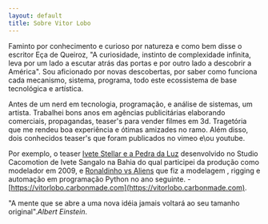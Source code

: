 ```yaml
---
layout: default
title: Sobre Vitor Lobo
---
```


Faminto por conhecimento e curioso por natureza e como bem disse o escritor Eça de Queiroz, "A curiosidade, instinto de complexidade infinita, leva por um lado a escutar atrás das portas e por outro lado a descobrir a América". Sou aficionado por novas descobertas, por saber como funciona cada mecanismo, sistema, programa, todo este ecossistema de base tecnológica e artística.

Antes de um nerd em tecnologia, programação, e análise de sistemas, um artista. Trabalhei bons anos em agências publicitárias elaborando comerciais, propagandas, teaser's para vender filmes em 3d. Tragetória que me rendeu boa experiência e ótimas amizades no ramo. Além disso, dois conhecidos teaser's que foram publicados no vimeo e\ou youtube.

Por exemplo, o teaser [Ivete Stellar e a Pedra da Luz](http://vimeo.com/6151999) desenvolvido no Studio Cacomotion de Ivete Sangalo na Bahia do qual participei da produção como modelador em 2009, e [Ronaldinho vs Aliens](https://www.youtube.com/watch?v=u2vd6ts-HsQ) que fiz a modelagem , rigging e automação em programação Python no ano seguinte. - [https://vitorlobo.carbonmade.com](https://vitorlobo.carbonmade.com).



  





<div class="headline">
<p></p>

<p></p>
</div>

"A mente que se abre a uma nova idéia jamais voltará ao seu tamanho original".*Albert Einstein*.

